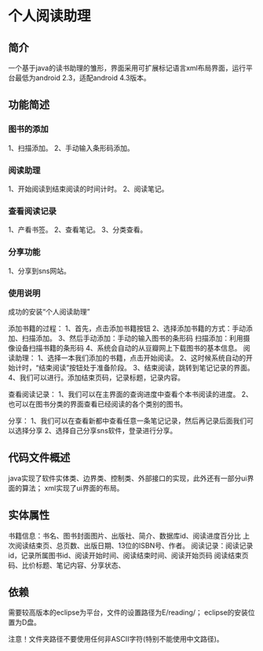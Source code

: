 个人阅读助理
=====

简介
----
一个基于java的读书助理的雏形，界面采用可扩展标记语言xml布局界面，运行平台最低为android 2.3，适配android 4.3版本。

功能简述
----

### 图书的添加
1、扫描添加。
2、手动输入条形码添加。

### 阅读助理
1、开始阅读到结束阅读的时间计时。
2、阅读笔记。


### 查看阅读记录

1、产看书签。
2、查看笔记。
3、分类查看。

### 分享功能

1、分享到sns网站。

### 使用说明
成功的安装“个人阅读助理”

添加书籍的过程：
1、首先，点击添加书籍按钮
2、选择添加书籍的方式：手动添加、扫描添加。
3、然后手动添加：手动的输入图书的条形码
      扫描添加：利用摄像设备扫描书籍的条形码
4、系统会自动的从豆瓣网上下载图书的基本信息。
阅读助理：
1、选择一本我们添加的书籍，点击开始阅读。
2、这时候系统自动的开始计时，“结束阅读”按钮处于准备阶段。
3、结束阅读，跳转到笔记记录的界面。
4、我们可以进行。添加结束页码，记录标题，记录内容。

查看阅读记录：
1、我们可以在主界面的查询进度中查看个本书阅读的进度。
2、也可以在图书分类的界面查看已经阅读的各个类别的图书。

分享：
1、我们可以在查看新都中查看任意一条笔记记录，然后再记录后面我们可以选择分享
2、选择自己分享sns软件，登录进行分享。



代码文件概述
------
java实现了软件实体类、边界类、控制类、外部接口的实现，此外还有一部分ui界面的算法；
xml实现了ui界面的布局。



实体属性
----
书籍信息：书名、图书封面图片、出版社、简介、数据库id、阅读进度百分比
          上次阅读结束页、总页数、出版日期、13位的ISBN号、作者。
阅读记录：阅读记录id，记录所属图书id、阅读开始时间、阅读结束时间、阅读开始页码
          阅读结束页码、比价标题、笔记内容、分享状态、

依赖
----
需要较高版本的eclipse为平台，文件的设置路径为E/reading/；
eclipse的安装位置为D盘。

注意！文件夹路径不要使用任何非ASCII字符(特别不能使用中文路径)。
